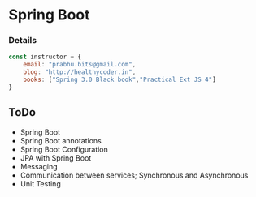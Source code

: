 # Spring Boot


### Details

```javascript
const instructor = {
	email: "prabhu.bits@gmail.com",
	blog: "http://healthycoder.in",
	books: ["Spring 3.0 Black book","Practical Ext JS 4"]
} 
```

## ToDo

* Spring Boot
* Spring Boot annotations
* Spring Boot Configuration
* JPA with Spring Boot
* Messaging
* Communication between services; Synchronous and Asynchronous
* Unit Testing
